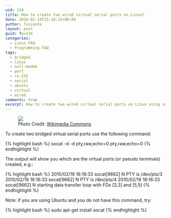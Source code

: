 ```yaml
---
uid: 134
title: How to create two wired virtual serial ports on Linux?
date: 2010-02-19T15:18:32+00:00
author: fvicente
layout: post
guid: ?p=134
categories:
  - Linux FAQ
  - Programming FAQ
tags:
  - bridged
  - linux
  - null-modem
  - port
  - rs-232
  - serial
  - ubuntu
  - virtual
  - wired
comments: true
excerpt: How to create two wired virtual serial ports on Linux using socat
---
```

<figure>
	<img src="{{ site.baseurl }}/images/question.png">
	<figcaption>Photo Credit: <a href="http://commons.wikimedia.org/wiki/File:Gnome-dialog-question.svg" title="Wikimedia Commons"> Wikimedia Commons</a></figcaption>
</figure>

To create two bridged virtual serial ports use the following command:

{% highlight bash %}
socat -d -d pty,raw,echo=0 pty,raw,echo=0
{% endhighlight %}

The output will show you which are the virtual ports (or pseudo terminals) created, e.g.:

{% highlight bash %}
2010/02/19 16:16:33 socat[9662] N PTY is /dev/pts/3
2010/02/19 16:16:33 socat[9662] N PTY is /dev/pts/4
2010/02/19 16:16:33 socat[9662] N starting data transfer loop with FDs [3,3] and [5,5]
{% endhighlight %}

Note: if you are using Ubuntu and you do not have this command, try:

{% highlight bash %}
sudo apt-get install socat
{% endhighlight %}
